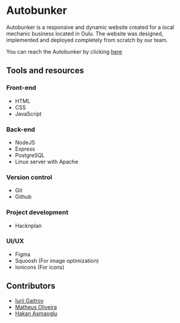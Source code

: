 # Autobunker

Autobunker is a responsive and dynamic website created for a local mechanic business located in Oulu. The website was designed, implemented and deployed completely from scratch by our team.

You can reach the Autobunker by clicking [here](https://www.autobunker.fi/)

## Tools and resources

### Front-end
- HTML
- CSS
- JavaScript

### Back-end
- NodeJS
- Express
- PostgreSQL
- Linux server with Apache

### Version control
- Git
- Github
 
### Project development
- Hacknplan

### UI/UX
- Figma
- Squoosh (For image optimization)
- Ionicons (For icons)


## Contributors
- [Iurii Gaitrov](https://github.com/ChpoCko)
- [Matheus Oliveira](https://github.com/Matheus-OAMK)
- [Hakan Asmaoglu](https://github.com/Hakan-Asmaoglu)
